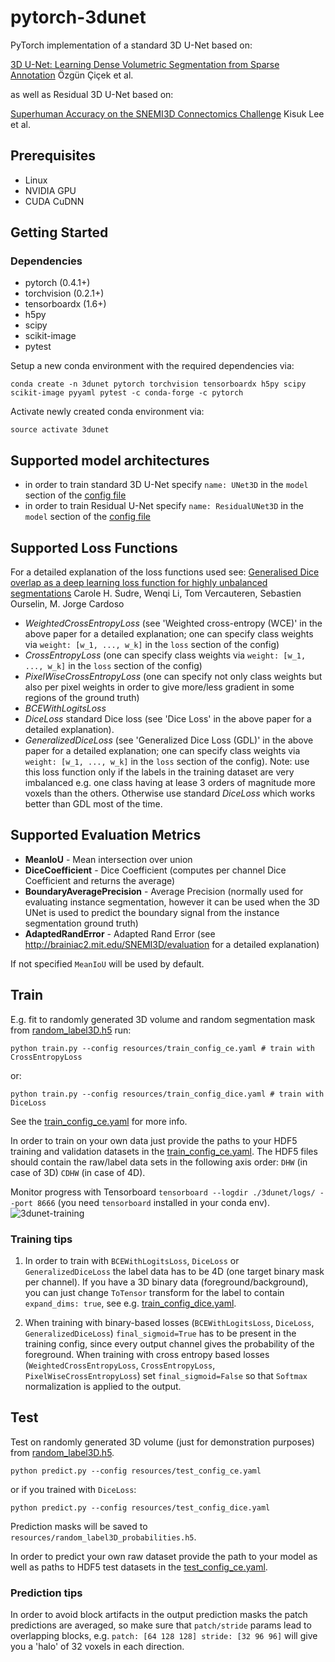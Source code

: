 # pytorch-3dunet

PyTorch implementation of a standard 3D U-Net based on:

[3D U-Net: Learning Dense Volumetric Segmentation from Sparse Annotation](https://arxiv.org/abs/1606.06650) 
Özgün Çiçek et al.

as well as Residual 3D U-Net based on:

[Superhuman Accuracy on the SNEMI3D Connectomics Challenge](https://arxiv.org/pdf/1706.00120.pdf) Kisuk Lee et al.

## Prerequisites
- Linux
- NVIDIA GPU
- CUDA CuDNN

## Getting Started

### Dependencies
- pytorch (0.4.1+)
- torchvision (0.2.1+)
- tensorboardx (1.6+)
- h5py
- scipy 
- scikit-image
- pytest

Setup a new conda environment with the required dependencies via:
```
conda create -n 3dunet pytorch torchvision tensorboardx h5py scipy scikit-image pyyaml pytest -c conda-forge -c pytorch
``` 
Activate newly created conda environment via:
```
source activate 3dunet
```

## Supported model architectures
- in order to train standard 3D U-Net specify `name: UNet3D` in the `model` section of the [config file](resources/train_config_ce.yaml)
- in order to train Residual U-Net specify `name: ResidualUNet3D` in the `model` section of the [config file](resources/train_config_ce.yaml)

## Supported Loss Functions
For a detailed explanation of the loss functions used see:
[Generalised Dice overlap as a deep learning loss function for highly unbalanced segmentations](https://arxiv.org/pdf/1707.03237.pdf)
Carole H. Sudre, Wenqi Li, Tom Vercauteren, Sebastien Ourselin, M. Jorge Cardoso

- _WeightedCrossEntropyLoss_ (see 'Weighted cross-entropy (WCE)' in the above paper for a detailed explanation; one can specify class weights via `weight: [w_1, ..., w_k]` in the `loss` section of the config)
- _CrossEntropyLoss_ (one can specify class weights via `weight: [w_1, ..., w_k]` in the `loss` section of the config)
- _PixelWiseCrossEntropyLoss_ (one can specify not only class weights but also per pixel weights in order to give more/less gradient in some regions of the ground truth)
- _BCEWithLogitsLoss_
- _DiceLoss_ standard Dice loss (see 'Dice Loss' in the above paper for a detailed explanation).
- _GeneralizedDiceLoss_ (see 'Generalized Dice Loss (GDL)' in the above paper for a detailed explanation; one can specify class weights via `weight: [w_1, ..., w_k]` in the `loss` section of the config). 
Note: use this loss function only if the labels in the training dataset are very imbalanced
e.g. one class having at lease 3 orders of magnitude more voxels than the others. Otherwise use standard _DiceLoss_ which works better than GDL most of the time. 


## Supported Evaluation Metrics
- **MeanIoU** - Mean intersection over union
- **DiceCoefficient** - Dice Coefficient (computes per channel Dice Coefficient and returns the average)
- **BoundaryAveragePrecision** - Average Precision (normally used for evaluating instance segmentation, however it can be used when the 3D UNet is used to predict the boundary signal from the instance segmentation ground truth)
- **AdaptedRandError** - Adapted Rand Error (see http://brainiac2.mit.edu/SNEMI3D/evaluation for a detailed explanation)

If not specified `MeanIoU` will be used by default.

## Train
E.g. fit to randomly generated 3D volume and random segmentation mask from [random_label3D.h5](resources/random_label3D.h5) run:
```
python train.py --config resources/train_config_ce.yaml # train with CrossEntropyLoss
```
or:

```
python train.py --config resources/train_config_dice.yaml # train with DiceLoss
```

See the [train_config_ce.yaml](resources/train_config_ce.yaml) for more info.

In order to train on your own data just provide the paths to your HDF5 training and validation datasets in the [train_config_ce.yaml](resources/train_config_ce.yaml).
The HDF5 files should contain the raw/label data sets in the following axis order: `DHW` (in case of 3D) `CDHW` (in case of 4D).

Monitor progress with Tensorboard `tensorboard --logdir ./3dunet/logs/ --port 8666` (you need `tensorboard` installed in your conda env).
![3dunet-training](https://user-images.githubusercontent.com/706781/45916217-9626d580-be62-11e8-95c3-508e2719c915.png)

### Training tips
1. In order to train with `BCEWithLogitsLoss`, `DiceLoss` or `GeneralizedDiceLoss` the label data has to be 4D (one target binary mask per channel).
If you have a 3D binary data (foreground/background), you can just change `ToTensor` transform for the label to contain `expand_dims: true`, see e.g. [train_config_dice.yaml](resources/train_config_dice.yaml).

2. When training with binary-based losses (`BCEWithLogitsLoss`, `DiceLoss`, `GeneralizedDiceLoss`) `final_sigmoid=True` has to be present in the training config, since every output channel gives the probability of the foreground.
When training with cross entropy based losses (`WeightedCrossEntropyLoss`, `CrossEntropyLoss`, `PixelWiseCrossEntropyLoss`) set `final_sigmoid=False` so that `Softmax` normalization is applied to the output.

## Test
Test on randomly generated 3D volume (just for demonstration purposes) from [random_label3D.h5](resources/random_label3D.h5). 
```
python predict.py --config resources/test_config_ce.yaml
```
or if you trained with `DiceLoss`:
```
python predict.py --config resources/test_config_dice.yaml
```
Prediction masks will be saved to `resources/random_label3D_probabilities.h5`.

In order to predict your own raw dataset provide the path to your model as well as paths to HDF5 test datasets in the [test_config_ce.yaml](resources/test_config_ce.yaml).

### Prediction tips
In order to avoid block artifacts in the output prediction masks the patch predictions are averaged, so make sure that `patch/stride` params lead to overlapping blocks, e.g. `patch: [64 128 128] stride: [32 96 96]` will give you a 'halo' of 32 voxels in each direction.
